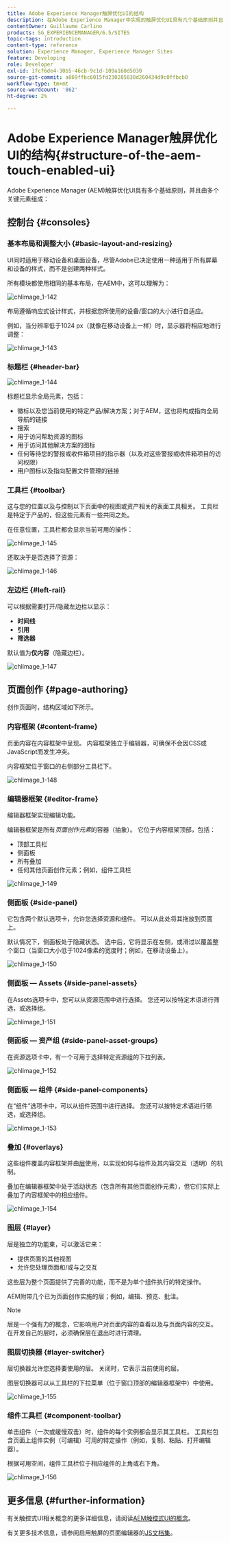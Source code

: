 ```yaml
---
title: Adobe Experience Manager触屏优化UI的结构
description: 在Adobe Experience Manager中实现的触屏优化UI具有几个基础原则并且由几个关键元素组成
contentOwner: Guillaume Carlino
products: SG_EXPERIENCEMANAGER/6.5/SITES
topic-tags: introduction
content-type: reference
solution: Experience Manager, Experience Manager Sites
feature: Developing
role: Developer
exl-id: 1fcf6de4-30b5-46cb-9c1d-109a160d5030
source-git-commit: a869ffbc6015fd230285838d260434d9c0ffbcb0
workflow-type: tm+mt
source-wordcount: '862'
ht-degree: 2%

---
```


# Adobe Experience Manager触屏优化UI的结构{#structure-of-the-aem-touch-enabled-ui}

Adobe Experience Manager (AEM)触屏优化UI具有多个基础原则，并且由多个关键元素组成：

## 控制台 {#consoles}

### 基本布局和调整大小 {#basic-layout-and-resizing}

UI同时适用于移动设备和桌面设备，尽管Adobe已决定使用一种适用于所有屏幕和设备的样式，而不是创建两种样式。

所有模块都使用相同的基本布局，在AEM中，这可以理解为：

![chlimage_1-142](assets/chlimage_1-142.png)

布局遵循响应式设计样式，并根据您所使用的设备/窗口的大小进行自适应。

例如，当分辨率低于1024 px（就像在移动设备上一样）时，显示器将相应地进行调整：

![chlimage_1-143](assets/chlimage_1-143.png)

### 标题栏 {#header-bar}

![chlimage_1-144](assets/chlimage_1-144.png)

标题栏显示全局元素，包括：

* 徽标以及您当前使用的特定产品/解决方案；对于AEM，这也将构成指向全局导航的链接
* 搜索
* 用于访问帮助资源的图标
* 用于访问其他解决方案的图标
* 任何等待您的警报或收件箱项目的指示器（以及对这些警报或收件箱项目的访问权限）
* 用户图标以及指向配置文件管理的链接

### 工具栏 {#toolbar}

这与您的位置以及与控制以下页面中的视图或资产相关的表面工具相关。 工具栏是特定于产品的，但这些元素有一些共同之处。

在任意位置，工具栏都会显示当前可用的操作：

![chlimage_1-145](assets/chlimage_1-145.png)

还取决于是否选择了资源：

![chlimage_1-146](assets/chlimage_1-146.png)

### 左边栏 {#left-rail}

可以根据需要打开/隐藏左边栏以显示：

* **时间线**
* **引用**
* **筛选器**

默认值为&#x200B;**仅内容**（隐藏边栏）。

![chlimage_1-147](assets/chlimage_1-147.png)

## 页面创作 {#page-authoring}

创作页面时，结构区域如下所示。

### 内容框架 {#content-frame}

页面内容在内容框架中呈现。 内容框架独立于编辑器，可确保不会因CSS或JavaScript而发生冲突。

内容框架位于窗口的右侧部分工具栏下。

![chlimage_1-148](assets/chlimage_1-148.png)

### 编辑器框架 {#editor-frame}

编辑器框架实现编辑功能。

编辑器框架是所有&#x200B;*页面创作元素*&#x200B;的容器（抽象）。 它位于内容框架顶部，包括：

* 顶部工具栏
* 侧面板
* 所有叠加
* 任何其他页面创作元素；例如，组件工具栏

![chlimage_1-149](assets/chlimage_1-149.png)

### 侧面板 {#side-panel}

它包含两个默认选项卡，允许您选择资源和组件。 可以从此处将其拖放到页面上。

默认情况下，侧面板处于隐藏状态。 选中后，它将显示在左侧，或滑过以覆盖整个窗口（当窗口大小低于1024像素的宽度时；例如，在移动设备上）。

![chlimage_1-150](assets/chlimage_1-150.png)

### 侧面板 — Assets {#side-panel-assets}

在Assets选项卡中，您可以从资源范围中进行选择。 您还可以按特定术语进行筛选，或选择组。

![chlimage_1-151](assets/chlimage_1-151.png)

### 侧面板 — 资产组 {#side-panel-asset-groups}

在资源选项卡中，有一个可用于选择特定资源组的下拉列表。

![chlimage_1-152](assets/chlimage_1-152.png)

### 侧面板 — 组件 {#side-panel-components}

在“组件”选项卡中，可以从组件范围中进行选择。 您还可以按特定术语进行筛选，或选择组。

![chlimage_1-153](assets/chlimage_1-153.png)

### 叠加 {#overlays}

这些组件覆盖内容框架并由[层](#layer)使用，以实现如何与组件及其内容交互（透明）的机制。

叠加在编辑器框架中处于活动状态（包含所有其他页面创作元素），但它们实际上叠加了内容框架中的相应组件。

![chlimage_1-154](assets/chlimage_1-154.png)

### 图层 {#layer}

层是独立的功能束，可以激活它来：

* 提供页面的其他视图
* 允许您处理页面和/或与之交互

这些层为整个页面提供了完善的功能，而不是为单个组件执行的特定操作。

AEM附带几个已为页面创作实施的层；例如，编辑、预览、批注。

>[!NOTE]
>
>层是一个强有力的概念，它影响用户对页面内容的查看以及与页面内容的交互。 在开发自己的层时，必须确保层在退出时进行清理。

### 图层切换器 {#layer-switcher}

层切换器允许您选择要使用的层。 关闭时，它表示当前使用的层。

图层切换器可以从工具栏的下拉菜单（位于窗口顶部的编辑器框架中）中使用。

![chlimage_1-155](assets/chlimage_1-155.png)

### 组件工具栏 {#component-toolbar}

单击组件（一次或缓慢双击）时，组件的每个实例都会显示其工具栏。 工具栏包含页面上组件实例（可编辑）可用的特定操作（例如，复制、粘贴、打开编辑器）。

根据可用空间，组件工具栏位于相应组件的上角或右下角。

![chlimage_1-156](assets/chlimage_1-156.png)

## 更多信息 {#further-information}

有关触控式UI相关概念的更多详细信息，请阅读[AEM触控式UI的概念](/help/sites-developing/touch-ui-concepts.md)。

有关更多技术信息，请参阅启用触屏的页面编辑器的[JS文档集](https://developer.adobe.com/experience-manager/reference-materials/6-5/jsdoc/ui-touch/editor-core/index.html)。

